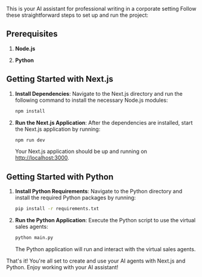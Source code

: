 This is your AI assistant for professional writing in a corporate setting Follow these straightforward steps to set up and run the project:

## Prerequisites

1. **Node.js**

2. **Python**

## Getting Started with Next.js

1. **Install Dependencies**: Navigate to the Next.js directory and run the following command to install the necessary Node.js modules:

   ```bash
   npm install
   ```

2. **Run the Next.js Application**: After the dependencies are installed, start the Next.js application by running:

   ```bash
   npm run dev
   ```

   Your Next.js application should be up and running on [http://localhost:3000](http://localhost:3000).

## Getting Started with Python

1. **Install Python Requirements**: Navigate to the Python directory and install the required Python packages by running:

   ```bash
   pip install -r requirements.txt
   ```

2. **Run the Python Application**: Execute the Python script to use the virtual sales agents:

   ```bash
   python main.py
   ```

   The Python application will run and interact with the virtual sales agents.

That's it! You're all set to create and use your AI agents with Next.js and Python. Enjoy working with your AI assistant!
